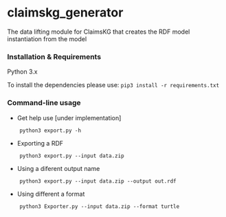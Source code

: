 # claimskg_generator
The data lifting module for ClaimsKG that creates the RDF model instantiation from the model 

### Installation & Requirements

Python 3.x

To install the dependencies please use: `pip3 install -r requirements.txt`

### Command-line usage
- Get help use  [under implementation]
```shell
    python3 export.py -h
```
- Exporting a RDF
```shell
    python3 export.py --input data.zip
```
- Using a diferent output name
```shell
    python3 export.py --input data.zip --output out.rdf
```
- Using different a format
```shell
    python3 Exporter.py --input data.zip --format turtle
```
